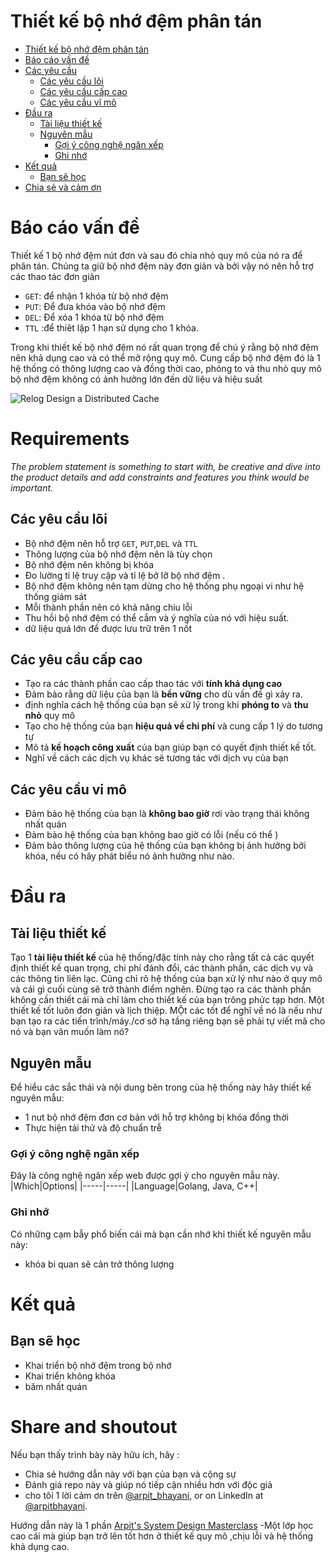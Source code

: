 Thiết kế bộ nhớ đệm phân tán 
===

<!--ts-->
* [Thiết kế bộ nhớ đệm phân tán ](#design-a-distributed-cache)
* [Báo cáo vấn đề ](#problem-statement)
* [Các yêu cầu ](#requirements)
   * [Các yêu cầu lõi ](#core-requirements)
   * [Các yêu cầu cấp cao](#high-level-requirements)
   * [Các yêu cầu vĩ mô](#micro-requirements)
* [Đầu ra ](#output)
   * [Tài liệu thiết kế ](#design-document)
   * [Nguyên mẫu ](#prototype)
      * [Gợi ý công nghệ ngăn xếp ](#recommended-tech-stack)
      * [Ghi nhớ ](#keep-in-mind)
* [Kết quả ](#outcome)
   * [Bạn sẽ học ](#youll-learn)
* [Chia sẻ và cảm ơn ](#share-and-shoutout)
<!--te-->

# Báo cáo vấn đề 

Thiết kế 1 bộ nhớ đệm nút đơn và sau đó chia nhỏ quy mô của nó ra để phân tán. Chúng ta giữ bộ nhớ đệm này đơn giản và bởi vậy nó nên hỗ trợ các thao tác đơn giản 

 - `GET`: để nhận 1 khóa từ bộ nhớ đệm 
 - `PUT`: Để đưa khóa vào bộ nhớ đệm 
 - `DEL`: Để xóa 1 khóa từ bộ nhớ đệm
 - `TTL` :để thiêt lập 1 hạn sử dụng cho 1 khóa.

Trong khi thiết kế  bộ nhớ đệm nó rất quan trọng để chú ý rằng bộ nhớ đệm nên khả dụng cao và có thể mở rộng quy mô. Cung cấp bộ nhớ đệm đó là 1 hệ thống có thông lượng cao và đồng thời cao, phóng to  và thu nhỏ quy mô bộ nhớ đệm không có ảnh hưởng lớn đến dữ liệu và hiệu suất 


![Relog Design a Distributed Cache](https://user-images.githubusercontent.com/4745789/141650924-943da5ba-c3a0-4d86-b3f2-a300be7bea9d.png)

# Requirements

<!--rs-->
*The problem statement is something to start with, be creative and dive into the product details and add constraints and features you think would be important.*
<!--re-->

## Các yêu cầu lõi 

- Bộ nhớ đệm nên hỗ trợ `GET`, `PUT`,`DEL` và `TTL`
- Thông lượng của bộ nhớ đệm nên là tùy chọn 
- Bộ nhớ đệm nên  không bị khóa 
- Đo lường tỉ lệ truy cập và tỉ lệ bở lỡ bộ nhớ đệm .
- Bộ nhớ đệm không nên tạm dừng cho hệ thống phụ ngoại vi như hệ thống giám sát 
- Mỗi thành phần nên có khả năng chiu lỗi 
- Thu hồi bộ nhớ đệm có thể cắm và ý nghĩa của nó với hiệu suất. 
- dữ liệu quá lớn để được lưu trữ trên 1 nốt


##  Các yêu cầu cấp cao 
<!--hs-->
- Tạo ra các thành phần cao cấp thao tác với **tính khả dụng cao** 
- Đảm bảo rằng dữ liệu của bạn là **bền vững** cho dù vấn đề gì xảy ra. 
- định nghĩa cách hệ thống của bạn sẽ xử lý trong khi **phóng to** và **thu nhỏ** quy mô 
- Tạo cho hệ thống của bạn **hiệu quả về chi phí** và cung cấp 1 lý do tương tự 
- Mô tả **kế hoạch công xuất** của bạn giúp bạn có quyết định thiết kế tốt. 
- Nghĩ về cách các dịch vụ khác sẽ tương tác với dịch vụ của bạn 

<!--he-->

##  Các yêu cầu vi mô
<!--ms-->
- Đảm bảo hệ thống của bạn là **không bao giờ** rơi vào trạng thái không nhất quán 
- Đảm bảo hệ thống của bạn không bao giờ có lỗi (nếu có thể )
- Đảm bảo thông lượng của hệ thống của bạn không bị ảnh hưởng bởi khóa, nếu có hãy phát biểu nó ảnh hưởng như nào. 
<!--me-->

# Đầu ra 

## Tài liệu thiết kế 
<!--ds-->
Tạo 1 **tài liệu thiết kế** của hệ thống/đặc tính này cho rằng tất cả các quyết định thiết kế quan trọng, chi phí đánh đổi, các thành phần, các dịch vụ và các thông tin liên lạc. Cũng chỉ rõ hệ thống của bạn xử lý như nào ở quy mô và cái gì cuối cùng sẽ trở thành điểm nghẽn. 
 Đừng tạo ra các thành phần không cần thiết cái mà chỉ làm cho thiết kế của bạn trông phức tạp hơn. Một thiết kế tốt luôn đơn giản và lịch thiệp. MỘt các tốt để nghĩ về nó là nếu như  bạn tạo ra các tiến trình/máy./cơ sở hạ tầng riêng bạn sẽ phải tự viết mã cho nó và bạn vân muốn làm nó? 

<!--de-->

## Nguyên mẫu 
Để hiểu các sắc thái và nội dung bên trong của hệ thống này hãy thiết kế nguyên mẫu: 
- 1 nut bộ nhớ đệm đơn cơ bản với hỗ trợ không bị khóa đồng thời 
- Thực hiện tải thử  và độ chuẩn trễ 

###  Gợi ý công nghệ ngăn xếp

Đây là công nghệ ngăn xếp web được gợi ý cho nguyên mẫu này. 
|Which|Options|
|-----|-----|
|Language|Golang, Java, C++|

###  Ghi nhớ 
Có những cạm bẫy phổ biến cái mà bạn cần nhớ khi thiết kế nguyên mẫu này: 



- khóa bi quan sẽ cản trở thông lượng
# Kết quả 

##  Bạn sẽ học 
- Khai triển bộ nhớ đệm trong bộ nhớ 
- Khai triển không khóa 
- băm nhất quán 


<!--fs-->
#  Share and shoutout

Nếu bạn thấy trình bày này hữu ích, hãy :
- Chia sẻ hướng dẫn này với bạn của bạn và cộng sự
- Đánh giá repo này và giúp nó tiếp cận nhiều hơn với độc giả
- cho tôi 1 lời cảm ơn trên [@arpit_bhayani](https://twitter.com/@arpit_bhayani), or on LinkedIn at [@arpitbhayani](https://www.linkedin.com/in/arpitbhayani/).

Hướng dẫn này là 1 phần  [Arpit's System Design Masterclass](https://arpitbhayani.me/masterclass) -Một lớp học cao cái mà giúp bạn trở lên tốt hơn ở thiết kế quy mô ,chịu lỗi và hệ thống khả dụng cao.
